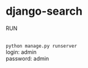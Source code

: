 # django-search
<p>RUN</p>
<br>
<code>python manage.py runserver</code>
<br>
login: admin
<br>
password: admin
